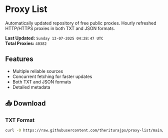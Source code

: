 # Proxy List

Automatically updated repository of free public proxies. Hourly refreshed HTTP/HTTPS proxies in both TXT and JSON formats.

**Last Updated:** `Sunday 13-07-2025 04:28:47 UTC`  
**Total Proxies:** `40382`

## Features
- Multiple reliable sources
- Concurrent fetching for faster updates
- Both TXT and JSON formats
- Detailed metadata

## 📥 Download

### TXT Format
```bash
curl -O https://raw.githubusercontent.com/theriturajps/proxy-list/main/proxies.txt